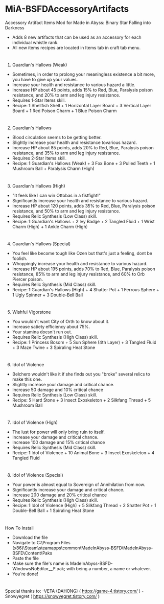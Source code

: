# MiA-BSFDAccessoryArtifacts
Accessory Artifact Items Mod for Made in Abyss: Binary Star Falling into Darkness

- Adds 8 new artifacts that can be used as an accessory for each individual whistle rank.
- All new items recipes are located in Items tab in craft tab menu.

#
1. Guardian's Hallows (Weak)
- Sometimes, in order to prolong your meaningless existence a bit more, you have to give up your values.
- Increase your health and resistance to various hazard a little.
- Increase HP about 45 points, adds 15% to Red, Blue, Paralysis poison resistance, and 20% to arm and leg injury resistance.
- Requires 1-Star Items skill.
- Recipe: 1 Shellfish Shell + 1 Horizontal Layer Board + 3 Vertical Layer Board + 1 Red Poison Charm + 1 Blue Poison Charm

#
2. Guardian's Hallows
- Blood circulation seems to be getting better.
- Slightly increase your health and resistance tovarious hazard.
- Increase HP about 85 points, adds 20% to Red, Blue, Paralysis poison resistance, and 35% to arm and leg injury resistance.
- Requires 2-Star Items skill.
- Recipe: 1 Guardian's Hallows (Weak) + 3 Fox Bone + 3 Pulled Teeth + 1 Mushroom Ball + Paralysis Charm (High)

#
3. Guardian's Hallows (High)
- "It feels like I can win Ottobas in a fistfight!"
- Significantly increase your health and resistance to various hazard.
- Increase HP about 120 points, adds 35% to Red, Blue, Paralysis poison resistance, and 50% to arm and leg injury resistance.
- Requires Relic Synthesis (Low Class) skill.
- Recipe: 1 Guardian's Hallows + 2 Ivy Badge + 2 Tangled Fluid + 1 Wrist Charm (High) + 1 Ankle Charm (High)

#
4. Guardian's Hallows (Special)
- You feel like become tough like Ozen but that's just a feeling, dont be foolish.
- Whoppingly increase your health and resistance to various hazard.
- Increase HP about 195 points, adds 70% to Red, Blue, Paralysis poison resistance, 85% to arm and leg injury resistance, and 60% to Orb Piercer poison.
- Requires Relic Synthesis (Mid Class) skill.
- Recipe: 1 Guardian's Hallows (High) + 4 Shatter Pot + 1 Ferrous Sphere + 1 Ugly Spinner + 3 Double-Bell Ball

#
5. Wishful Vigorstone
- You wouldn't want City of Orth to know about it.
- Increase satiety efficiency about 75%.
- Your stamina doesn't run out.
- Requires Relic Synthesis (High Class) skill.
- Recipe: 1 Princess Bosom + 5 Sun Sphere (4th Layer) + 3 Tangled Fluid + 3 Maze Twine + 3 Spiraling Heat Stone

#
6. Idol of Violence
- Belchero wouldn't like it if she finds out you "broke" several relics to make this one.
- Slightly increase your damage and critical chance.
- Increase 50 damage and 10% critical chance
- Requires Relic Synthesis (Low Class) skill.
- Recipe: 5 Hard Stone + 3 Insect Exoskeleton + 2 Silkfang Thread + 5 Mushroom Ball

#
7. Idol of Violence (High)
- The lust for power will only bring ruin to itself.
- Increase your damage and critical chance.
- Increase 100 damage and 15% critical chance
- Requires Relic Synthesis (Mid Class) skill.
- Recipe: 1 Idol of Violence + 10 Animal Bone + 3 Insect Exoskeleton + 4 Tangled Fluid

#
8. Idol of Violence (Special)
- Your power is almost equal to Sovereign of Annihilation from now.
- Significantly increase your damage and critical chance.
- Increase 200 damage and 20% critical chance
- Requires Relic Synthesis (High Class) skill.
- Recipe: 1 Idol of Violence (High) + 5 Silkfang Thread + 2 Shatter Pot + 1 Double-Bell Ball + 1 Spiraling Heat Stone


#
How To Install
- Download the file
- Navigate to C:\Program Files (x86)\Steam\steamapps\common\MadeInAbyss-BSFD\MadeInAbyss-BSFD\Content\Paks
- Paste the file
- Make sure the file's name is MadeInAbyss-BSFD-WindowsNoEditor_<Anything>_P.pak; with <Anything> being a number, a name or whatever.
- You're done!

#
Special thanks to:
-VETA (DAHONG) ( https://game-4.tistory.com/ )
-Snowyegret ( https://snowyegret.tistory.com/ )

